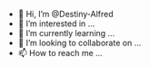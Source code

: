 - 👋 Hi, I’m @Destiny-Alfred
- 👀 I’m interested in ...
- 🌱 I’m currently learning ...
- 💞️ I’m looking to collaborate on ...
- 📫 How to reach me ...

<!---
Destiny-Alfred/Destiny-Alfred is a ✨ special ✨ repository because its `README.md` (this file) appears on your GitHub profile.
You can click the Preview link to take a look at your changes.
--->
